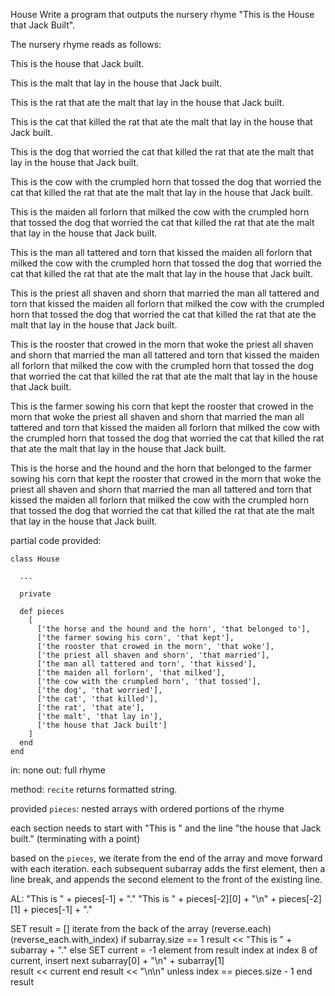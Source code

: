 House
Write a program that outputs the nursery rhyme "This is the House that Jack Built".

The nursery rhyme reads as follows:


This is the house that Jack built.

This is the malt
that lay in the house that Jack built.

This is the rat
that ate the malt
that lay in the house that Jack built.

This is the cat
that killed the rat
that ate the malt
that lay in the house that Jack built.

This is the dog
that worried the cat
that killed the rat
that ate the malt
that lay in the house that Jack built.

This is the cow with the crumpled horn
that tossed the dog
that worried the cat
that killed the rat
that ate the malt
that lay in the house that Jack built.

This is the maiden all forlorn
that milked the cow with the crumpled horn
that tossed the dog
that worried the cat
that killed the rat
that ate the malt
that lay in the house that Jack built.

This is the man all tattered and torn
that kissed the maiden all forlorn
that milked the cow with the crumpled horn
that tossed the dog
that worried the cat
that killed the rat
that ate the malt
that lay in the house that Jack built.

This is the priest all shaven and shorn
that married the man all tattered and torn
that kissed the maiden all forlorn
that milked the cow with the crumpled horn
that tossed the dog
that worried the cat
that killed the rat
that ate the malt
that lay in the house that Jack built.

This is the rooster that crowed in the morn
that woke the priest all shaven and shorn
that married the man all tattered and torn
that kissed the maiden all forlorn
that milked the cow with the crumpled horn
that tossed the dog
that worried the cat
that killed the rat
that ate the malt
that lay in the house that Jack built.

This is the farmer sowing his corn
that kept the rooster that crowed in the morn
that woke the priest all shaven and shorn
that married the man all tattered and torn
that kissed the maiden all forlorn
that milked the cow with the crumpled horn
that tossed the dog
that worried the cat
that killed the rat
that ate the malt
that lay in the house that Jack built.

This is the horse and the hound and the horn
that belonged to the farmer sowing his corn
that kept the rooster that crowed in the morn
that woke the priest all shaven and shorn
that married the man all tattered and torn
that kissed the maiden all forlorn
that milked the cow with the crumpled horn
that tossed the dog
that worried the cat
that killed the rat
that ate the malt
that lay in the house that Jack built.



partial code provided:
```
class House

  ...

  private

  def pieces
    [
      ['the horse and the hound and the horn', 'that belonged to'],
      ['the farmer sowing his corn', 'that kept'],
      ['the rooster that crowed in the morn', 'that woke'],
      ['the priest all shaven and shorn', 'that married'],
      ['the man all tattered and torn', 'that kissed'],
      ['the maiden all forlorn', 'that milked'],
      ['the cow with the crumpled horn', 'that tossed'],
      ['the dog', 'that worried'],
      ['the cat', 'that killed'],
      ['the rat', 'that ate'],
      ['the malt', 'that lay in'],
      ['the house that Jack built']
    ]
  end
end
```

in: none
out: full rhyme

method: `recite` returns formatted string.

provided `pieces`: nested arrays with ordered portions of the rhyme

each section needs to start with "This is " and the line "the house that Jack built." (terminating with a point)

based on the `pieces`, we iterate from the end of the array and move forward with each iteration.
each subsequent subarray adds the first element, then a line break, and appends the second element to the front of the existing line.

AL:
"This is " + pieces[-1] + "."
"This is " + pieces[-2][0] + "\n" + pieces[-2][1] + pieces[-1] + "."

SET result = []
iterate from the back of the array (reverse.each) (reverse_each.with_index)
  if subarray.size == 1
    result << "This is " + subarray + "."
  else
    SET current = -1 element from result index
    at index 8 of current, insert next subarray[0] + "\n" + subarray[1]    
    result << current
  end
  result << "\n\n" unless index == pieces.size - 1
end
result   
